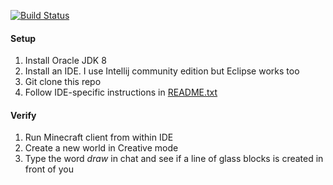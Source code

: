 [![Build Status](https://travis-ci.org/brianfromoregon/ForgeProject.svg?branch=master)](https://travis-ci.org/brianfromoregon/ForgeProject)

#### Setup
1. Install Oracle JDK 8
2. Install an IDE. I use Intellij community edition but Eclipse works too
3. Git clone this repo
4. Follow IDE-specific instructions in [README.txt](README.txt)

#### Verify
1. Run Minecraft client from within IDE
2. Create a new world in Creative mode
3. Type the word *draw* in chat and see if a line of glass blocks is created in front of you
